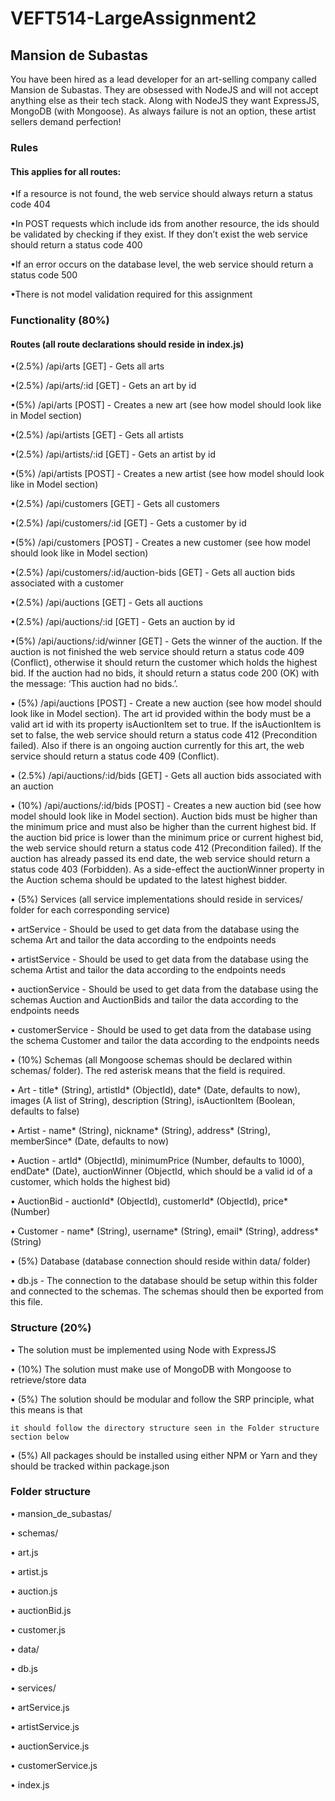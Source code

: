 # VEFT514-LargeAssignment2

## Mansion de Subastas
You have been hired as a lead developer for an art-selling company called Mansion de Subastas.
They are obsessed with NodeJS and will not accept anything else as their tech stack. Along with
NodeJS they want ExpressJS, MongoDB (with Mongoose). As always failure is not an option,
these artist sellers demand perfection!

### Rules
#### This applies for all routes:
  •If a resource is not found, the web service should always return a status code 404

  •In POST requests which include ids from another resource, the ids should be validated by checking if they exist. If they don’t exist   the web service should return a status code 400

  •If an error occurs on the database level, the web service should return a status code 500

  •There is not model validation required for this assignment

### Functionality (80%)
#### Routes (all route declarations should reside in index.js)

  •(2.5%) /api/arts [GET] - Gets all arts

  •(2.5%) /api/arts/:id [GET] - Gets an art by id

  •(5%) /api/arts [POST] - Creates a new art (see how model should look like in Model section)

  •(2.5%) /api/artists [GET] - Gets all artists

  •(2.5%) /api/artists/:id [GET] - Gets an artist by id

  •(5%) /api/artists [POST] - Creates a new artist (see how model should look like in Model section)

  •(2.5%) /api/customers [GET] - Gets all customers

  •(2.5%) /api/customers/:id [GET] - Gets a customer by id

  •(5%) /api/customers [POST] - Creates a new customer (see how model should look like in Model section)

  •(2.5%) /api/customers/:id/auction-bids [GET] - Gets all auction bids associated with a customer

  •(2.5%) /api/auctions [GET] - Gets all auctions

  •(2.5%) /api/auctions/:id [GET] - Gets an auction by id

  •(5%) /api/auctions/:id/winner [GET] - Gets the winner of the auction. If the auction is not finished the web service should return a     status code 409 (Conflict), otherwise it should return the customer which holds the highest bid. If the auction had no bids, it
    should return a status code 200 (OK) with the message: ‘This auction had no bids.’.

  • (5%) /api/auctions [POST] - Create a new auction (see how model should look like in Model section). The art id provided within the      body must be a valid art id with its property isAuctionItem set to true. If the isAuctionItem is set to false, the web service          should return a status code 412 (Precondition failed). Also if there is an ongoing auction currently for this art, the web service      should return a status code 409 (Conflict).
  
  • (2.5%) /api/auctions/:id/bids [GET] - Gets all auction bids associated with an
    auction
    
  • (10%) /api/auctions/:id/bids [POST] - Creates a new auction bid (see how model
    should look like in Model section). Auction bids must be higher than the minimum
    price and must also be higher than the current highest bid. If the auction bid price is
    lower than the minimum price or current highest bid, the web service should return a
    status code 412 (Precondition failed). If the auction has already passed its end date,
    the web service should return a status code 403 (Forbidden). As a side-effect the
    auctionWinner property in the Auction schema should be updated to the latest
    highest bidder.
    
  • (5%) Services (all service implementations should reside in services/ folder for each
    corresponding service)
    
  • artService - Should be used to get data from the database using the schema Art and
    tailor the data according to the endpoints needs
    
  • artistService - Should be used to get data from the database using the schema
    Artist and tailor the data according to the endpoints needs
    
  • auctionService - Should be used to get data from the database using the schemas
    Auction and AuctionBids and tailor the data according to the endpoints needs
    
  • customerService - Should be used to get data from the database using the schema
    Customer and tailor the data according to the endpoints needs
    
  • (10%) Schemas (all Mongoose schemas should be declared within schemas/ folder). The
    red asterisk means that the field is required.
    
  • Art - title* (String), artistId* (ObjectId), date* (Date, defaults to now), images (A list of
    String), description (String), isAuctionItem (Boolean, defaults to false)
    
  • Artist - name* (String), nickname* (String), address* (String), memberSince* (Date,
    defaults to now)
    
  • Auction - artId* (ObjectId), minimumPrice (Number, defaults to 1000), endDate*
    (Date), auctionWinner (ObjectId, which should be a valid id of a customer, which
    holds the highest bid)
    
  • AuctionBid - auctionId* (ObjectId), customerId* (ObjectId), price* (Number) 
  
  • Customer - name* (String), username* (String), email* (String), address* (String)
  
  • (5%) Database (database connection should reside within data/ folder)
  
  • db.js - The connection to the database should be setup within this folder and
    connected to the schemas. The schemas should then be exported from this file.
    
### Structure (20%)
  • The solution must be implemented using Node with ExpressJS
  
  • (10%) The solution must make use of MongoDB with Mongoose to retrieve/store data
  
  • (5%) The solution should be modular and follow the SRP principle, what this means is that
  
    it should follow the directory structure seen in the Folder structure section below
    
  • (5%) All packages should be installed using either NPM or Yarn and they should be
    tracked within package.json
    
### Folder structure
  • mansion_de_subastas/
  
  • schemas/
  
  • art.js
  
  • artist.js
  
  • auction.js
  
  • auctionBid.js
  
  • customer.js
  
  • data/
  
  • db.js
  
  • services/
  
  • artService.js
  
  • artistService.js
  
  • auctionService.js
  
  • customerService.js
  
  • index.js
